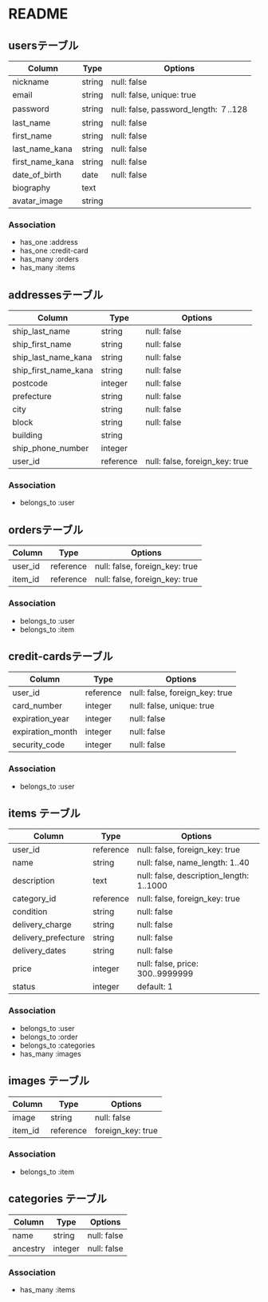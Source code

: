# README

## usersテーブル
|Column|Type|Options|
|------|----|-------|
|nickname|string|null: false|
|email|string|null: false, unique: true|
|password|string|null: false, password_length: ７..128|
|last_name|string|null: false|
|first_name|string|null: false|
|last_name_kana|string|null: false|
|first_name_kana|string|null: false|
|date_of_birth|date|null: false|
|biography|text||
|avatar_image|string||
### Association
- has_one :address
- has_one :credit-card
- has_many :orders
- has_many :items

## addressesテーブル
|Column|Type|Options|
|------|----|-------|
|ship_last_name|string|null: false|
|ship_first_name|string|null: false|
|ship_last_name_kana|string|null: false|
|ship_first_name_kana|string|null: false|
|postcode|integer|null: false|
|prefecture|string|null: false|
|city|string|null: false|
|block|string|null: false|
|building|string||
|ship_phone_number|integer||
|user_id|reference|null: false, foreign_key: true|
### Association
- belongs_to :user

## ordersテーブル
|Column|Type|Options|
|------|----|-------|
|user_id|reference|null: false, foreign_key: true|
|item_id|reference|null: false, foreign_key: true|
### Association
- belongs_to :user
- belongs_to :item

## credit-cardsテーブル
|Column|Type|Options|
|------|----|-------|
|user_id|reference|null: false, foreign_key: true|
|card_number|integer|null: false, unique: true|
|expiration_year|integer|null: false|
|expiration_month|integer|null: false|
|security_code|integer|null: false|
### Association
- belongs_to :user

## items テーブル
|Column|Type|Options|
|------|----|-------|
|user_id|reference|null: false, foreign_key: true|
|name|string|null: false, name_length: 1..40|
|description|text|null: false, description_length: 1..1000|
|category_id|reference|null: false, foreign_key: true|
|condition|string|null: false|
|delivery_charge|string|null: false|
|delivery_prefecture|string|null: false|
|delivery_dates|string|null: false|
|price|integer|null: false, price: 300..9999999|
|status|integer|default: 1|  <!-- 1: 購入可, 2: 購入済み -->
### Association
- belongs_to :user
- belongs_to :order
- belongs_to :categories
- has_many :images

## images テーブル
|Column|Type|Options|
|------|----|-------|
|image|string|null: false|
|item_id|reference|foreign_key: true|
### Association
- belongs_to :item

## categories テーブル
|Column|Type|Options|
|------|----|-------|
|name|string|null: false|
|ancestry|integer|null: false|
### Association
- has_many :items
